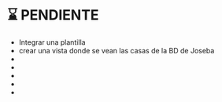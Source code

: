 # ⌛ PENDIENTE

<ul>
    <li>Integrar una plantilla</li>
    <li>crear una vista donde se vean las casas de la BD de Joseba</li>
    <li></li>
    <li></li>
    <li></li>
    <li></li>
    <li></li>
</ul>